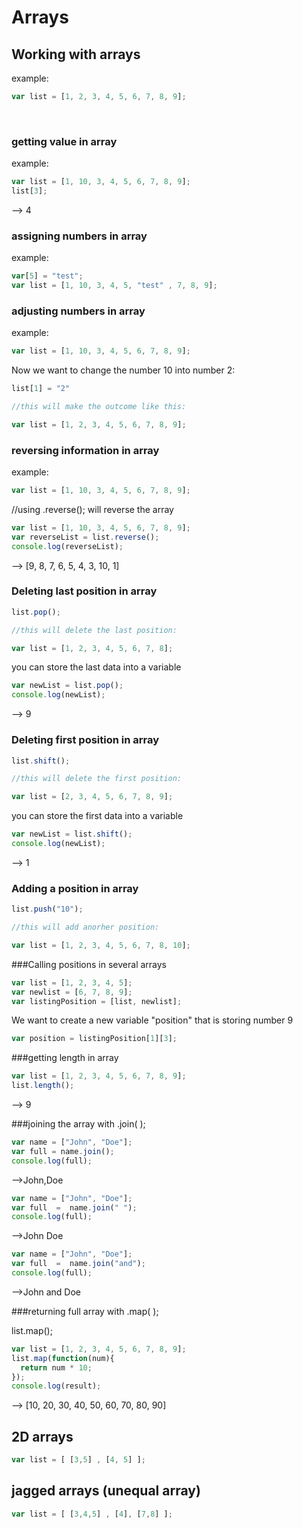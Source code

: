 # Arrays


## Working with arrays

example: 

```js
var list = [1, 2, 3, 4, 5, 6, 7, 8, 9];
```
<br>

### getting value in array

example: 

```js
var list = [1, 10, 3, 4, 5, 6, 7, 8, 9]; 
list[3];
```
--> 4

### assigning numbers in array


example: 

```js
var[5] = "test";
var list = [1, 10, 3, 4, 5, "test" , 7, 8, 9]; 
```

### adjusting numbers in array



example: 

```js
var list = [1, 10, 3, 4, 5, 6, 7, 8, 9]; 
```
Now we want to change the number 10 into number 2:

```js
list[1] = "2"

//this will make the outcome like this: 

var list = [1, 2, 3, 4, 5, 6, 7, 8, 9];
```

### reversing information in array



example: 

```js
var list = [1, 10, 3, 4, 5, 6, 7, 8, 9]; 
```
//using .reverse(); will reverse the array

```js
var list = [1, 10, 3, 4, 5, 6, 7, 8, 9];
var reverseList = list.reverse(); 
console.log(reverseList);
```
--> [9, 8, 7, 6, 5, 4, 3, 10, 1]


### Deleting last position in array

```js
list.pop();

//this will delete the last position: 

var list = [1, 2, 3, 4, 5, 6, 7, 8];
```
you can store the last data into a variable

```js
var newList = list.pop();
console.log(newList);
```
 --> 9
### Deleting first position in array

```js
list.shift();

//this will delete the first position: 

var list = [2, 3, 4, 5, 6, 7, 8, 9];
```
you can store the first data into a variable

```js
var newList = list.shift();
console.log(newList);
```
 --> 1

### Adding a position in array

```js
list.push("10");

//this will add anorher position: 

var list = [1, 2, 3, 4, 5, 6, 7, 8, 10];
```

###Calling positions in several arrays

```js
var list = [1, 2, 3, 4, 5];
var newlist = [6, 7, 8, 9];
var listingPosition = [list, newlist];
```
We want to create a new variable "position" that is storing number 9

```js
var position = listingPosition[1][3];
```

###getting length in array

```js
var list = [1, 2, 3, 4, 5, 6, 7, 8, 9];
list.length();
```
--> 9

###joining the array with .join( );

```js
var name = ["John", "Doe"];
var full = name.join();
console.log(full);
```
-->John,Doe
```js
var name = ["John", "Doe"];
var full  =  name.join(" ");
console.log(full);
```
-->John Doe

```js
var name = ["John", "Doe"];
var full  =  name.join("and");
console.log(full);
```
-->John and Doe


###returning full array with .map( );

list.map();

```js
var list = [1, 2, 3, 4, 5, 6, 7, 8, 9]; 
list.map(function(num){
  return num * 10; 
});
console.log(result); 
```
--> [10, 20, 30, 40, 50, 60, 70, 80, 90]

## 2D arrays

```js
var list = [ [3,5] , [4, 5] ];
```


## jagged arrays (unequal array)

```js
var list = [ [3,4,5] , [4], [7,8] ];
```





